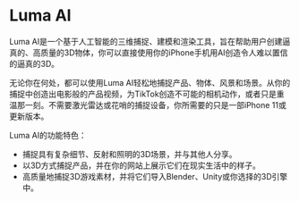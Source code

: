# Luma AI

Luma AI是一个基于人工智能的三维捕捉、建模和渲染工具，旨在帮助用户创建逼真的、高质量的3D物体，你可以直接使用你的iPhone手机用AI创造令人难以置信的逼真的3D。

无论你在何处，都可以使用Luma AI轻松地捕捉产品、物体、风景和场景。从你的捕捉中创造出电影般的产品视频，为TikTok创造不可能的相机动作，或者只是重温那一刻。不需要激光雷达或花哨的捕捉设备，你所需要的只是一部iPhone 11或更新版本。

Luma AI的功能特色：
<ul>
 	<li>捕捉具有复杂细节、反射和照明的3D场景，并与其他人分享。</li>
 	<li>以3D方式捕捉产品，并在你的网站上展示它们在现实生活中的样子。</li>
 	<li>高质量地捕捉3D游戏素材，并将它们导入Blender、Unity或你选择的3D引擎中。</li>
</ul>